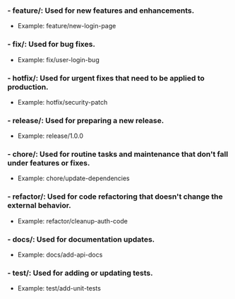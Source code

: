 ### - feature/: Used for new features and enhancements.
  * Example: feature/new-login-page

### - fix/: Used for bug fixes.
 * Example: fix/user-login-bug

### - hotfix/: Used for urgent fixes that need to be applied to production.
 * Example: hotfix/security-patch

### - release/: Used for preparing a new release.
 * Example: release/1.0.0

### - chore/: Used for routine tasks and maintenance that don't fall under features or fixes.
 * Example: chore/update-dependencies

### - refactor/: Used for code refactoring that doesn't change the external behavior.
 * Example: refactor/cleanup-auth-code

### - docs/: Used for documentation updates.
 * Example: docs/add-api-docs

### - test/: Used for adding or updating tests.
 * Example: test/add-unit-tests
